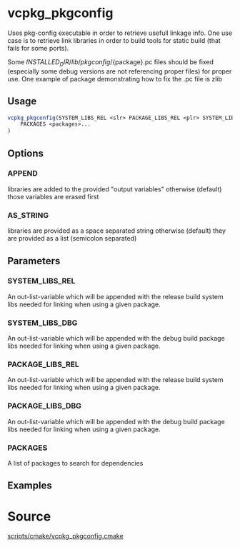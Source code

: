 # vcpkg_pkgconfig

Uses pkg-config executable in order to retrieve usefull linkage info.
One use case is to retrieve link libraries in order to build tools for static build (that fails for some ports).

Some ${INSTALLED_DIR}/lib/pkgconfig/${package}.pc files should be fixed (especially some debug versions are not referencing proper files) for proper use. One example of package demonstrating how to fix the .pc file is zlib

## Usage
```cmake
vcpkg_pkgconfig(SYSTEM_LIBS_REL <slr> PACKAGE_LIBS_REL <plr> SYSTEM_LIBS_DBG <sld> PACKAGE_LIBS_DBG <pld>
    PACKAGES <packages>...
)
```

## Options
### APPEND
libraries are added to the provided "output variables" otherwise (default) those variables are erased first

### AS_STRING
libraries are provided as a space separated string otherwise (default) they are provided as a list (semicolon separated)

## Parameters
### SYSTEM_LIBS_REL
An out-list-variable which will be appended with the release build system libs needed for linking when using a given package.

### SYSTEM_LIBS_DBG
An out-list-variable which will be appended with the debug build package libs needed for linking when using a given package.

### PACKAGE_LIBS_REL
An out-list-variable which will be appended with the release build system libs needed for linking when using a given package.

### PACKAGE_LIBS_DBG
An out-list-variable which will be appended with the debug build package libs needed for linking when using a given package.

### PACKAGES
A list of packages to search for dependencies

## Examples

# Source
[scripts/cmake/vcpkg_pkgconfig.cmake](https://github.com/Microsoft/vcpkg/blob/master/scripts/cmake/vcpkg_pkgconfig.cmake)
